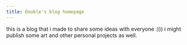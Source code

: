 ```yaml
---
title: Dooble's blog homepage
---
```

this is a blog that i made to share some ideas with everyone :)))
i might publish some art and other personal projects as well. 